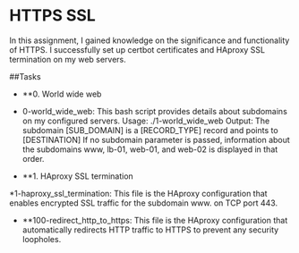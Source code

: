 # HTTPS SSL

In this assignment, I gained knowledge on the significance and functionality of HTTPS. I successfully set up certbot certificates and HAproxy SSL termination on my web servers.

##Tasks

* **0. World wide web

* 0-world_wide_web: This bash script provides details about subdomains on my configured servers.
Usage: ./1-world_wide_web <domain> <subdomain>
Output: The subdomain [SUB_DOMAIN] is a [RECORD_TYPE] record and points to [DESTINATION]
If no subdomain parameter is passed, information about the subdomains www, lb-01, web-01, and web-02 is displayed in that order.
* **1. HAproxy SSL termination

*1-haproxy_ssl_termination: This file is the HAproxy configuration that enables encrypted SSL traffic for the subdomain www. on TCP port 443.


* **100-redirect_http_to_https: This file is the HAproxy configuration that automatically redirects HTTP traffic to HTTPS to prevent any security loopholes.
